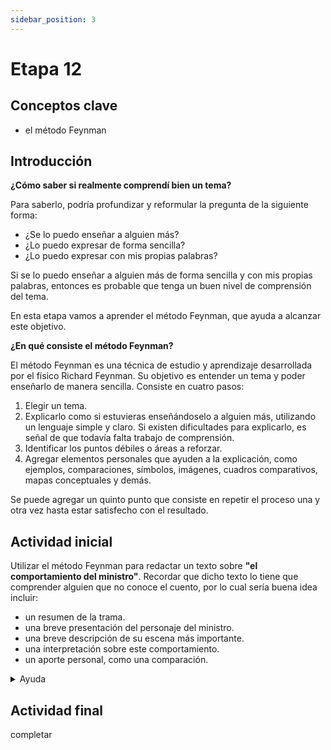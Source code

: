 ```yaml
---
sidebar_position: 3
---
```


# Etapa 12

## Conceptos clave

- el método Feynman

## Introducción

**¿Cómo saber si realmente comprendí bien un tema?**

Para saberlo, podría profundizar y reformular la pregunta de la siguiente forma:

- ¿Se lo puedo enseñar a alguien más?
- ¿Lo puedo expresar de forma sencilla?
- ¿Lo puedo expresar con mis propias palabras?

Si se lo puedo enseñar a alguien más de forma sencilla y con mis propias palabras, entonces es probable que tenga un buen nivel de comprensión del tema.

En esta etapa vamos a aprender el método Feynman, que ayuda a alcanzar este objetivo.

**¿En qué consiste el método Feynman?**

El método Feynman es una técnica de estudio y aprendizaje desarrollada por el físico Richard Feynman. Su objetivo es entender un tema y poder enseñarlo de manera sencilla. Consiste en cuatro pasos:

1. Elegir un tema.
2. Explicarlo como si estuvieras enseñándoselo a alguien más, utilizando un lenguaje simple y claro. Si existen dificultades para explicarlo, es señal de que todavía falta trabajo de comprensión.
3. Identificar los puntos débiles o áreas a reforzar.
4. Agregar elementos personales que ayuden a la explicación, como ejemplos, comparaciones, símbolos, imágenes, cuadros comparativos, mapas conceptuales y demás.

Se puede agregar un quinto punto que consiste en repetir el proceso una y otra vez hasta estar satisfecho con el resultado.

## Actividad inicial

Utilizar el método Feynman para redactar un texto sobre **"el comportamiento del ministro"**. Recordar que dicho texto lo tiene que comprender alguien que no conoce el cuento, por lo cual sería buena idea incluir:

- un resumen de la trama.
- una breve presentación del personaje del ministro.
- una breve descripción de su escena más importante.
- una interpretación sobre este comportamiento.
- un aporte personal, como una comparación.


<details>
  <summary>Ayuda</summary>

    Respecto del último punto, la comparación, aquí tienen un párrafo que pueden usar en su texto. Pueden incluir este párrafo solamente o pueden tomarlo como inspiración para redactar ustedes otra comparación distinta.

    "A veces experimentamos situaciones parecidas en una clase, cuando el profesor pregunta si se entendió un tema que acaba de explicar y toda la clase responde que sí. Incluso el estudiante que no entendió, también dice que sí, para no parecer tonto frente a sus compañeros y ante el profesor. El ministro del cuento, entonces, se comporta como ese estudiante avergonzado: finge ver el traje para no parecer tonto ante el emperador y el resto de la corte."
</details>

## Actividad final

completar
